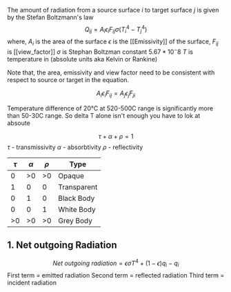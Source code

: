 The amount of radiation from a source surface $i$ to target surface $j$ is given by the Stefan Boltzmann's law
$$Q_{ij} = A_i\epsilon_iF_{ij}\sigma(T^4_i-T^4_j)$$
where,
$A_i$ is the area of the surface
$\epsilon$ is the [[Emissivity]] of the surface,
$F_{ij}$ is [[view_factor]]
$\sigma$ is Stephan Boltzman constant $5.67 * 10^-8$
$T$ is temperature in (absolute units aka Kelvin or Rankine)

Note that, the area, emissivity and view factor need to be consistent with respect to source or target in the equation.

$$A_i\epsilon_iF_{ij} =  A_j\epsilon_jF_{ji}$$

Temperature difference of 20°C at 520-500C range is significantly more than 50-30C range. So delta T alone isn't enough you have to lok at absoute

$$\tau + \alpha + \rho = 1$$
$\tau$ - transmissivity
$\alpha$ - absorbtivity
$\rho$ - reflectivity

| $\tau$ | $\alpha$ | $\rho$ | Type        |
| ------ | -------- | ------ | ----------- |
| 0      | >0       | >0     | Opaque      |
| 1      | 0        | 0      | Transparent |
| 0      | 1        | 0      | Black Body  |
| 0      | 0        | 1      | White Body  |
| >0     | >0       | >0     | Grey Body            |


## 1. Net outgoing Radiation
$$ Net\ outgoing\ radiation = \epsilon \sigma T^4 + (1-\epsilon)q_i - q_i$$
First term = emitted radiation
Second term = reflected radiation
Third term = incident radiation
